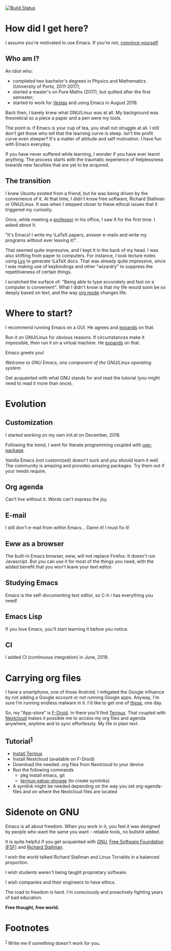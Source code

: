 [![Build Status](https://travis-ci.org/aadcg/.emacs.d.svg?branch=master)](https://travis-ci.org/aadcg/.emacs.d)


# How did I get here?

I assume you're motivated to use Emacs. If you're not, [convince yourself](https://www.youtube.com/watch?v=EsAkPl3On3E).


## Who am I?

An idiot who:

-   completed two bachelor's degrees in Physics and Mathematics (University of
    Porto, 2011-2017);
-   started a master's on Pure Maths (2017), but quitted after the first semester;
-   started to work for [Vestas](https://en.wikipedia.org/wiki/Vestas) and using Emacs in August 2018.

Back then, I barely knew what GNU/Linux was at all. My background was
theoretical so a piece a paper and a pen were my tools.

The point is: if Emacs is your cup of tea, you shall not struggle at all. I
still don't get those who tell that the learning curve is steep. Isn't the
profit curve even steeper? It's a matter of attitude and self motivation. I have
fun with Emacs everyday.

If you have never suffered while learning, I wonder if you have ever learnt
anything. The process starts with the traumatic experience of helplessness
towards new faculties that are yet to be acquired.


## The transition

I knew Ubuntu existed from a friend, but he was being driven by the convenience
of it. At that time, I didn't know free software, Richard Stallman or
GNU/Linux. It was when I stepped closer to these ethical issues that it
triggered my curiosity.

Once, while meeting a [professor](https://cmup.fc.up.pt/cmup/jalmeida/) in his office, I saw It for the first time. I
asked about It.

"It's Emacs! I write my \LaTeX papers, answer e-mails and write my programs
without ever leaving it!".

That seemed quite impressive, and I kept it in the back of my head. I was also
shifting from paper to computers. For instance, I took lecture notes using
[Lyx](https://en.wikipedia.org/wiki/Lyx) to generate \LaTeX docs. That was already quite impressive, since I
was making use of keybindings and other "wizardry" to suppress the repetitiveness
of certain things.

I scratched the surface of: "Being able to type accurately and fast on a
computer is convenient". What I didn't know is that my life would soon be so
deeply based on text, and the way [org mode](https://www.youtube.com/watch?v=SzA2YODtgK4) changes life.


# Where to start?

I recommend running Emacs on a GUI. He agrees and [expands](https://blog.aaronbieber.com/2016/12/29/don-t-use-terminal-emacs.html) on that.

Run it on GNU/Linux for obvious reasons. If circumstances make it impossible,
then run it on a virtual machine. He [expands](https://youtu.be/RDrG-_kapaQ) on that.

Emacs greets you!

*Welcome to GNU Emacs, one component of the GNU/Linux operating system.*

Get acquainted with what GNU stands for and read the tutorial (you might need to
read it more than once).


# Evolution


## Customization

I started working on my own init.el on December, 2018.

Following the trend, I went for literate programming coupled with
[use-package](https://duckduckgo.com/l/?kh=-1&uddg=https%3A%2F%2Fgithub.com%2Fjwiegley%2Fuse%2Dpackage).

Vanilla Emacs (not customized) doesn't suck and you should learn it
well. The community is amazing and provides amazing packages. Try them out if
your needs require.


## Org agenda

Can't live without it. Words can't express the joy.


## E-mail

I still don't e-mail from within Emacs&#x2026; Damn it! I must fix it!


## Eww as a browser

The built-in Emacs browser, eww, will not replace Firefox. It doesn't run
Javascript. But you can use it for most of the things you need, with the added
benefit that you won't leave your text editor.


## Studying Emacs

Emacs is the self-documenting text editor, so C-h i has everything you need!


## Emacs Lisp

If you love Emacs, you'll start learning it before you notice.


## CI

I added CI (continuous integration) in June, 2019.


# Carrying org files

I have a smartphone, one of those Android. I mitigated the Google influence by
not adding a Google account or not running Google apps. Anyway, I'm sure I'm
running endless malware in it. I'd like to get one of [these](https://puri.sm/products/librem-5/), one day.

So, my "App-store" is [F-Droid](https://f-droid.org/). In there you'll find [Termux](https://termux.com/). That coupled with
[Nextcloud](https://nextcloud.com/) makes it possible me to access my org files and agenda anywhere,
anytime and to sync effortlessly. My life in plain text.


## Tutorial<sup><a id="fnr.1" class="footref" href="#fn.1">1</a></sup>

-   [Install Termux](https://f-droid.org/packages/com.termux/)
-   Install Nextcloud (available on F-Droid)
-   Download the needed .org files from Nextcloud to your device
-   Run the following commands
    -   pkg install emacs, git
    -   [termux-setup-storage](https://wiki.termux.com/wiki/Sharing_Data) (to create symlinks)
-   A symlink might be needed depending on the way you set org-agenda-files and on
    where the Nextcloud files are located


# Sidenote on GNU

Emacs is all about freedom. When you work in it, you feel it was designed by
people who want the same you want - reliable tools, no bullshit added.

It is quite helpful if you get acquainted with [GNU](https://en.wikipedia.org/wiki/GNU_Project), [Free Software Foundation
(FSF)](https://en.wikipedia.org/wiki/Free_Software_Foundation) and [Richard Stallman](https://www.youtube.com/watch?v=jUibaPTXSHk).

I wish the world talked Richard Stallman and Linus Torvalds in a balanced
proportion.

I wish students weren't being taught proprietary software.

I wish companies and their engineers to have ethics.

The road to freedom is hard. I'm consciously and proactively fighting years of
bad education.

**Free thought, free world.**


# Footnotes

<sup><a id="fn.1" href="#fnr.1">1</a></sup> Write me if something doesn't work for you.
